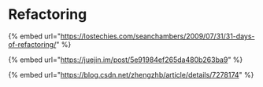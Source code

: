 # Refactoring

{% embed url="https://lostechies.com/seanchambers/2009/07/31/31-days-of-refactoring/" %}

{% embed url="https://juejin.im/post/5e91984ef265da480b263ba9" %}

{% embed url="https://blog.csdn.net/zhengzhb/article/details/7278174" %}








